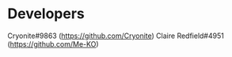 # Developers
Cryonite#9863 (https://github.com/Cryonite)
Claire Redfield#4951 (https://github.com/Me-KO)
